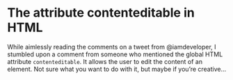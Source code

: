 # The attribute contenteditable in HTML
While aimlessly reading the comments on a tweet from @iamdeveloper, I stumbled upon a comment from someone who mentioned the global HTML attribute `contenteditable`. It allows the user to edit the content of an element. Not sure what you want to do with it, but maybe if you’re creative…
